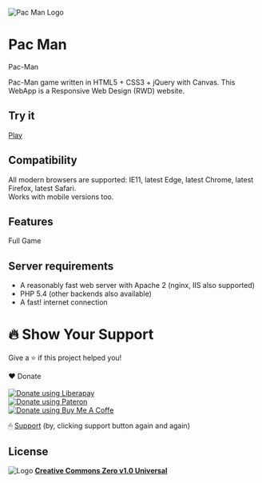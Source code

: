 ![Pac Man Logo](https://hardikanand1st.github.io/Html-Pac-Man/img/preview1.png)

# Pac Man

Pac-Man

Pac-Man game written in HTML5 + CSS3 + jQuery with Canvas. This WebApp is a Responsive Web Design (RWD) website.


## Try it
[Play](https://hardikanand1st.github.io/Html-Pac-Man/)

## Compatibility
All modern browsers are supported: IE11, latest Edge, latest Chrome, latest Firefox, latest Safari.  
Works with mobile versions too.

## Features

Full Game


## Server requirements
* A reasonably fast web server with Apache 2 (nginx, IIS also supported)
* PHP 5.4 (other backends also available)
* A fast! internet connection

<h1 id="Donate">🔥 Show Your Support </h1>

Give a ⭐️ if this project helped you!

❤️ Donate
<br><br>
<noscript><a href="https://liberapay.com/hardikanand1st/donate"><img alt="Donate using Liberapay" src="https://liberapay.com/assets/widgets/donate.svg"></a></noscript>
<br>
<noscript><a href="https://www.patreon.com/HardikAnand"><img alt="Donate using Pateron" src="https://user-images.githubusercontent.com/72273900/130895407-bd1c1644-1e50-400e-8fed-57e1787aa731.png"></a></noscript>
<br>
<noscript><a href="https://www.buymeacoffee.com/hardikanand"><img alt="Donate using Buy Me A Coffe" src="https://media3.giphy.com/media/7kZE0z52Sd9zSESzDA/giphy.gif"></a></noscript>

🖱 [Support](https://hardik.live/support)
(by, clicking support button again and again)

## License
<img src="https://user-images.githubusercontent.com/72273900/126739421-248d5bb4-8e93-4b7d-955e-095c96105f46.png" alt="Logo" width="" height="" />
 <a href="https://github.com/Hardikanand1st/Html-Pac-Man/blob/main/LICENSE"><strong>Creative Commons Zero v1.0 Universal</strong></a>
